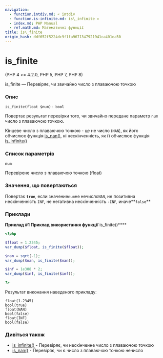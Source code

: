 ```yaml
---
navigation:
  - function.intdiv.md: « intdiv
  - function.is-infinite.md: is\_infinite »
  - index.md: PHP Manual
  - ref.math.md: Математичні функції
title: is\_finite
origin_hash: ddf652f5224dc9f1fa9671347921941ca401ea50
---
```

# is\_finite

(PHP 4 >= 4.2.0, PHP 5, PHP 7, PHP 8)

is\_finite — Перевіряє, чи звичайно число з плаваючою точкою

### Опис

```methodsynopsis
is_finite(float $num): bool
```

Повертає результат перевірки того, чи звичайно передане параметр `num` число з плаваючою точкою.

Кінцеве число з плаваючою точкою - це не число (`NAN`), як його обчислює функція [is\_nan()](function.is-nan.md), ні нескінченність, як її обчислює функція [is\_infinite()](function.is-infinite.md)

### Список параметрів

`num`

Перевірене число з плаваючою точкою (float)

### Значення, що повертаються

Повертає **`true`**, если значение`num`не нечисло`NAN`, не позитивна нескінченність `INF`, не негативна нескінченність `-INF`, иначе\*\*`false`\*\*

### Приклади

**Приклад #1 Приклад використання функції** is\_finite()\*\*\*\*

```php
<?php

$float = 1.2345;
var_dump($float, is_finite($float));

$nan = sqrt(-1);
var_dump($nan, is_finite($nan));

$inf = 1e308 * 2;
var_dump($inf, is_finite($inf));

?>
```

Результат виконання наведеного прикладу:

```
float(1.2345)
bool(true)
float(NAN)
bool(false)
float(INF)
bool(false)
```

### Дивіться також

-   [is\_infinite()](function.is-infinite.md) \- Перевіряє, чи нескінченне число з плаваючою точкою
-   [is\_nan()](function.is-nan.md) \- Перевіряє, чи є число з плаваючою точкою нечисло
